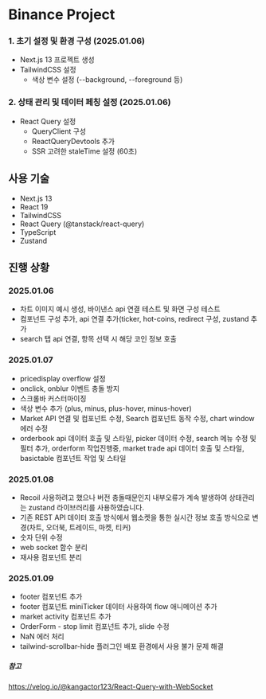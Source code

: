 # Binance Project

### 1. 초기 설정 및 환경 구성 (2025.01.06)

- Next.js 13 프로젝트 생성
- TailwindCSS 설정
  - 색상 변수 설정 (--background, --foreground 등)

### 2. 상태 관리 및 데이터 페칭 설정 (2025.01.06)

- React Query 설정
  - QueryClient 구성
  - ReactQueryDevtools 추가
  - SSR 고려한 staleTime 설정 (60초)

## 사용 기술

- Next.js 13
- React 19
- TailwindCSS
- React Query (@tanstack/react-query)
- TypeScript
- Zustand

## 진행 상황

### 2025.01.06

- 차트 이미지 예시 생성, 바이낸스 api 연결 테스트 및 화면 구성 테스트
- 컴포넌트 구성 추가, api 연결 추가(ticker, hot-coins, redirect 구성, zustand 추가
- search 탭 api 연결, 항목 선택 시 해당 코인 정보 호출

### 2025.01.07

- pricedisplay overflow 설정
- onclick, onblur 이벤트 충돌 방지
- 스크롤바 커스터마이징
- 색상 변수 추가 (plus, minus, plus-hover, minus-hover)
- Market API 연결 및 컴포넌트 수정, Search 컴포넌트 동작 수정, chart window 에러 수정
- orderbook api 데이터 호출 및 스타일, picker 데이터 수정, search 메뉴 수정 및 필터 추가, orderform 작업진행중, market trade api 데이터 호출 및 스타일, basictable 컴포넌트 작업 및 스타일

### 2025.01.08

- Recoil 사용하려고 했으나 버전 충돌때문인지 내부오류가 계속 발생하여
  상태관리는 zustand 라이브러리를 사용하였습니다.
- 기존 REST API 데이터 호출 방식에서 웹소켓을 통한 실시간 정보 호출 방식으로 변경(차트, 오더북, 트레이드, 마켓, 티커)
- 숫자 단위 수정
- web socket 함수 분리
- 재사용 컴포넌트 분리

### 2025.01.09

- footer 컴포넌트 추가
- footer 컴포넌트 miniTicker 데이터 사용하여 flow 애니메이션 추가
- market activity 컴포넌트 추가
- OrderForm - stop limit 컴포넌트 추가, slide 수정
- NaN 에러 처리
- tailwind-scrollbar-hide 플러그인 배포 환경에서 사용 불가 문제 해결

##### 참고

https://velog.io/@kangactor123/React-Query-with-WebSocket
